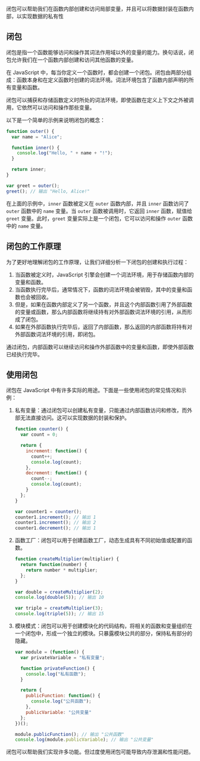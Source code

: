 闭包可以帮助我们在函数内部创建和访问局部变量，并且可以将数据封装在函数内部，以实现数据的私有性

## 闭包

闭包是指一个函数能够访问和操作其词法作用域以外的变量的能力。换句话说，闭包允许我们在一个函数内部创建和访问其他函数的变量。

在 JavaScript 中，每当你定义一个函数时，都会创建一个闭包。闭包由两部分组成：函数本身和在定义函数时创建的词法环境。词法环境包含了函数内部声明的所有变量和函数。

闭包可以捕获和存储函数定义时所处的词法环境，即使函数在定义上下文之外被调用，它依然可以访问和操作那些变量。

以下是一个简单的示例来说明闭包的概念：

```javascript
function outer() {
  var name = "Alice";

  function inner() {
    console.log("Hello, " + name + "!");
  }

  return inner;
}

var greet = outer();
greet(); // 输出 "Hello, Alice!"
```

在上面的示例中，`inner` 函数被定义在 `outer` 函数内部，并且 `inner` 函数访问了 `outer` 函数中的 `name` 变量。当 `outer` 函数被调用时，它返回 `inner` 函数，赋值给 `greet` 变量。此时，`greet` 变量实际上是一个闭包，它可以访问和操作 `outer` 函数中的 `name` 变量。

## 闭包的工作原理

为了更好地理解闭包的工作原理，让我们详细分析一下闭包的创建和执行过程：

1. 当函数被定义时，JavaScript 引擎会创建一个词法环境，用于存储函数内部的变量和函数。
2. 当函数执行完毕后，通常情况下，函数的词法环境会被销毁，其中的变量和函数也会被回收。
3. 但是，如果在函数内部定义了另一个函数，并且这个内部函数引用了外部函数的变量或函数，那么内部函数将继续持有对外部函数词法环境的引用，从而形成了闭包。
4. 如果在外部函数执行完毕后，返回了内部函数，那么返回的内部函数将持有对外部函数词法环境的引用，即闭包。

通过闭包，内部函数可以继续访问和操作外部函数中的变量和函数，即使外部函数已经执行完毕。

## 使用闭包

闭包在 JavaScript 中有许多实际的用途。下面是一些使用闭包的常见情况和示例：

1. 私有变量：通过闭包可以创建私有变量，只能通过内部函数访问和修改，而外部无法直接访问。这可以实现数据的封装和保护。

   ```javascript
   function counter() {
     var count = 0;

     return {
       increment: function() {
         count++;
         console.log(count);
       },
       decrement: function() {
         count--;
         console.log(count);
       }
     };
   }

   var counter1 = counter();
   counter1.increment(); // 输出 1
   counter1.increment(); // 输出 2
   counter1.decrement(); // 输出 1
   ```

2. 函数工厂：闭包可以用于创建函数工厂，动态生成具有不同初始值或配置的函数。

   ```javascript
   function createMultiplier(multiplier) {
     return function(number) {
       return number * multiplier;
     };
   }

   var double = createMultiplier(2);
   console.log(double(5)); // 输出 10

   var triple = createMultiplier(3);
   console.log(triple(5)); // 输出 15
   ```

3. 模块模式：闭包可以用于创建模块化的代码结构，将相关的函数和变量组织在一个闭包中，形成一个独立的模块。只暴露模块公共的部分，保持私有部分的隐藏。

   ```javascript
   var module = (function() {
     var privateVariable = "私有变量";

     function privateFunction() {
       console.log("私有函数");
     }

     return {
       publicFunction: function() {
         console.log("公共函数");
       },
       publicVariable: "公共变量"
     };
   })();

   module.publicFunction(); // 输出 "公共函数"
   console.log(module.publicVariable); // 输出 "公共变量"
   ```

闭包可以帮助我们实现许多功能。但过度使用闭包可能导致内存泄漏和性能问题。